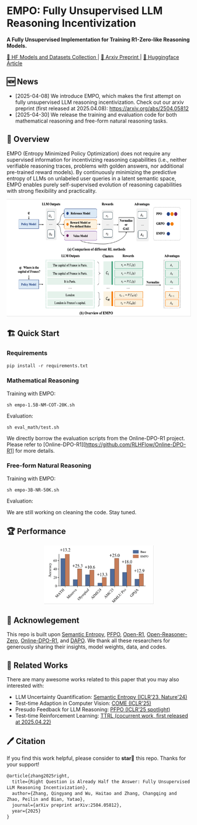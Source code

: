 # EMPO: Fully Unsupervised LLM Reasoning Incentivization

<b>A Fully Unsupervised Implementation for Training R1-Zero-like Reasoning Models. </b>


<a href="https://huggingface.co/collections/qingyangzhang/empo-67f9f7ad7817ebff4b664010">🤗 HF Models and Datasets Collection </a> |
<a href="https://arxiv.org/abs/2504.05812"> 📑 Arxiv Preprint </a> |
<a href="https://huggingface.co/blog/qingyangzhang/empo"> 🤗 Huggingface Article </a>

## 🆕 News

- [2025-04-08] We introduce EMPO, which makes the first attempt on fully unsupervised LLM reasoning incentivization. Check out our arxiv preprint (first released at 2025.04.08): https://arxiv.org/abs/2504.05812
- [2025-04-30] We release the training and evaluation code for both mathematical reasoning and free-form natural reasoning tasks.

## 🎯 Overview

EMPO (Entropy Minimized Policy Optimization) does not require any supervised information for incentivizing reasoning capabilities (i.e., neither verifiable reasoning traces, problems with golden answers, nor additional pre-trained reward models). By continuously minimizing the predictive entropy of LLMs on unlabeled user queries in a latent semantic space, EMPO enables purely self-supervised evolution of reasoning capabilities with strong flexibility and practicality.

<p align="center">
<img src="./figs/EMPO.jpg" width="600" height="320">
</p>

## 🏗️ Quick Start
### Requirements

```
pip install -r requirements.txt
```


### Mathematical Reasoning

Training with EMPO:

```
sh empo-1.5B-NM-COT-20K.sh
```

Evaluation:

```
sh eval_math/test.sh
```

We directly borrow the evaluation scripts from the Online-DPO-R1 project. Please refer to [Online-DPO-R1][https://github.com/RLHFlow/Online-DPO-R1] for more details.

### Free-form Natural Reasoning

Training with EMPO:

```
sh empo-3B-NR-50K.sh
```

Evaluation:

We are still working on cleaning the code. Stay tuned.


## 🏆 Performance

<p align="center">
<img src="./figs/fancy_plot.jpg" width="300" height="160">
</p>

## 🙏 Acknowlegement

This repo is built upon [Semantic Entropy](https://github.com/jlko/semantic_uncertainty), [PFPO](https://github.com/microsoft/unilm/tree/master/PFPO), [Open-R1](https://github.com/huggingface/open-r1), [Open-Reasoner-Zero](https://github.com/Open-Reasoner-Zero/Open-Reasoner-Zero), [Online-DPO-R1](https://github.com/RLHFlow/Online-DPO-R1), and [DAPO](https://dapo-sia.github.io). We thank all these researchers for generously sharing their insights, model weights, data, and codes.

## 📑 Related Works

There are many awesome works related to this paper that you may also interested with:

- LLM Uncertainty Quantification: [Semantic Entropy (ICLR'23, Nature'24)](https://openreview.net/pdf?id=VD-AYtP0dve)
- Test-time Adaption in Computer Vision: [COME (ICLR'25)](https://openreview.net/pdf?id=506BjJ1ziZ)
- Presudo Feedback for LLM Reasoning: [PFPO (ICLR'25 spotlight)](https://arxiv.org/abs/2411.16345)
- Test-time Reinforcement Learning: [TTRL (cocurrent work, first released at 2025.04.22)](https://arxiv.org/abs/2504.16084)

## 🖊️ Citation

If you find this work helpful, please consider to **star🌟** this repo. Thanks for your support!
```
@article{zhang2025right,
  title={Right Question is Already Half the Answer: Fully Unsupervised LLM Reasoning Incentivization},
  author={Zhang, Qingyang and Wu, Haitao and Zhang, Changqing and Zhao, Peilin and Bian, Yatao},
  journal={arXiv preprint arXiv:2504.05812},
  year={2025}
}
```
